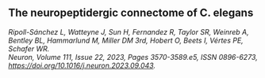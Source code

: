 ## The neuropeptidergic connectome of C. elegans
*Ripoll-Sánchez L, Watteyne J, Sun H, Fernandez R, Taylor SR, Weinreb A, Bentley BL, Hammarlund M, Miller DM 3rd, Hobert O, Beets I, Vértes PE, Schafer WR.*<br>
*Neuron,
Volume 111, Issue 22,
2023,
Pages 3570-3589.e5,
ISSN 0896-6273,
https://doi.org/10.1016/j.neuron.2023.09.043.*
